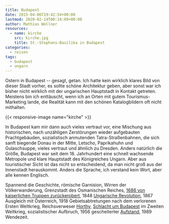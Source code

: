 ```yaml
---
title: Budapest
date: 2015-04-06T19:42:54+00:00
lastmod: 2020-02-14T00:14:09+00:00
author: Mathias Wellner
resources:
  - name: kirche
    src: kirche.jpg
    title: St.-Stephans-Basilika in Budapest
categories:
  - reisen
tags:
  - budapest
  - ungarn
---
```

Ostern in Budapest -- gesagt, getan. Ich hatte kein wirklich klares Bild von dieser Stadt vorher, es sollte schöne Architektur geben, aber sonst war ich bisher nicht wirklich mit der ungarischen Hauptstadt in Kontakt getreten. Meistens bin ich enttäuscht, wenn ich an Orten mit gutem Tourismus-Marketing lande, die Realität kann mit den schönen Katalogbildern oft nicht mithalten. 
<!--more-->

{{< responsive-image name="kirche" >}}

In Budapest kam mir dann auch vieles vertraut vor, eine Mischung aus historischen, nach unzähligen Zerstörungen wieder aufgebauten Prachtgebäuden, sozialistisch anmutenden Tatra-Straßenbahnen, die sich sanft biegende Donau in der Mitte, Letscho, Paprikahuhn und Gulaschsuppe, vieles vertraut und ähnlich zu Dresden. Anders natürlich die Größe, Budapest war seit dem 18. Jahrhundert eine schnell wachsende Metropole und klare Hauptstadt des Königreiches Ungarn. Aber aus touristischer Sicht ist das nicht so entscheidend, da man nicht groß aus der Innenstadt herauskommt. Anders die Sprache, ich verstand kein Wort, aber alle kennen Englisch. 

Spannend die Geschichte, römische Garnision, Wirren der Völkerwanderung, Grenzstadt des Osmanischen Reiches, <a href="http://de.wikipedia.org/wiki/Belagerung_von_Ofen_%281684/1686%29" title="Belagerung von Ofen (1684/1686)" target="_blank">1686 von kaiserlichen Truppen zurückerobert</a>, 1848 <a href="http://de.wikipedia.org/wiki/Ungarische_Revolution_1848/1849" title="Ungarische Revolution 1848/49" target="_blank">Ungarische Revolution</a>, 1867 Ausgleich mit Österreich, 1918 Gebietsabtretungen nach dem verlorenen Ersten Weltkrieg, Reichsverweser <a href="http://de.wikipedia.org/wiki/Mikl%C3%B3s_Horthy" title="Miklos Horthy" target="_blank">Horthy</a>, <a href="http://de.wikipedia.org/wiki/Schlacht_um_Budapest" title="Schlacht um Budapest" target="_blank">Schlacht um Budapest</a> im Zweiten Weltkrieg, sozialistischer Aufbruch, 1956 gescheiterter <a href="http://de.wikipedia.org/wiki/Ungarischer_Volksaufstand" title="Ungarischer Volksaufstand 1956" target="_blank">Aufstand</a>, 1989 Wendezeit. 
